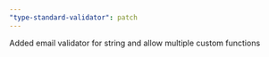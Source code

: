 ```yaml
---
"type-standard-validator": patch
---
```


Added email validator for string and allow multiple custom functions
